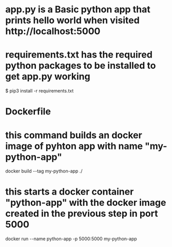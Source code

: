 # app.py is a Basic python app that prints hello world when visited http://localhost:5000

# requirements.txt has the required python packages to be installed to get app.py working

$ pip3 install -r requirements.txt

# Dockerfile 

# this command builds an docker image of pyhton app with name "my-python-app" 
docker build --tag my-python-app ./ 

# this starts a docker container "python-app" with the docker image created in the previous step  in port 5000
docker run --name python-app -p 5000:5000 my-python-app